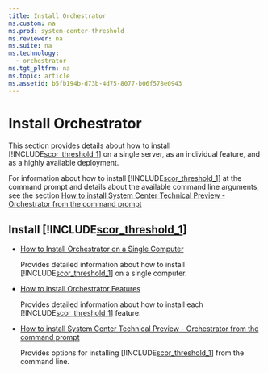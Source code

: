 ```yaml
---
title: Install Orchestrator
ms.custom: na
ms.prod: system-center-threshold
ms.reviewer: na
ms.suite: na
ms.technology: 
  - orchestrator
ms.tgt_pltfrm: na
ms.topic: article
ms.assetid: b5fb194b-d73b-4d75-8077-b06f578e0943
---
```

# Install Orchestrator
This section provides details about how to install [!INCLUDE[scor_threshold_1](Token/scor_threshold_1_md.md)] on a single server, as an individual feature, and as a highly available deployment.

For information about how to install [!INCLUDE[scor_threshold_1](Token/scor_threshold_1_md.md)] at the command prompt and details about the available command line arguments, see the section [How to install System Center Technical Preview - Orchestrator from the command prompt](How-to-install-System-Center-Technical-Preview---Orchestrator-from-the-command-prompt.md)

## Install [!INCLUDE[scor_threshold_1](Token/scor_threshold_1_md.md)]

-   [How to Install Orchestrator on a Single Computer](How-to-Install-Orchestrator-on-a-Single-Computer.md)

    Provides detailed information about how to install [!INCLUDE[scor_threshold_1](Token/scor_threshold_1_md.md)] on a single computer.

-   [How to install Orchestrator Features](How-to-install-Orchestrator-Features.md)

    Provides detailed information about how to install each [!INCLUDE[scor_threshold_1](Token/scor_threshold_1_md.md)] feature.

-   [How to install System Center Technical Preview - Orchestrator from the command prompt](How-to-install-System-Center-Technical-Preview---Orchestrator-from-the-command-prompt.md)

    Provides options for installing [!INCLUDE[scor_threshold_1](Token/scor_threshold_1_md.md)] from the command line.


